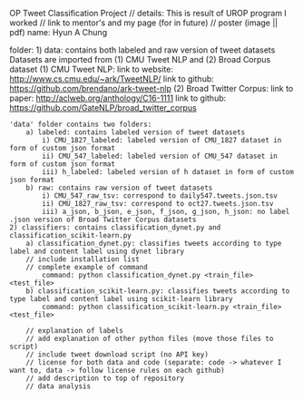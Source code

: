 OP Tweet Classification Project
// details: This is result of UROP program I worked 
// link to mentor's and my page (for in future) 
// poster (image || pdf)
name: Hyun A Chung

folder:
	1) data: contains both labeled and raw version of tweet datasets
	Datasets are imported from (1) CMU Tweet NLP and (2) Broad Corpus dataset
	(1) CMU Tweet NLP: 
		link to website: http://www.cs.cmu.edu/~ark/TweetNLP/
		link to github: https://github.com/brendano/ark-tweet-nlp
	(2) Broad Twitter Corpus:
		link to paper: http://aclweb.org/anthology/C16-1111 
		link to github: https://github.com/GateNLP/broad_twitter_corpus
	
	'data' folder contains two folders: 
		a) labeled: contains labeled version of tweet datasets
			i) CMU_1827_labeled: labeled version of CMU_1827 dataset in form of custom json format
			ii) CMU_547_labeled: labeled version of CMU_547 dataset in form of custom json format
			iii) h_labeled: labeled version of h dataset in form of custom json format
		b) raw: contains raw version of tweet datasets
			i) CMU_547_raw_tsv: correspond to daily547.tweets.json.tsv 
			ii) CMU_1827_raw_tsv: correspond to oct27.tweets.json.tsv
			iii) a_json, b_json, e_json, f_json, g_json, h_json: no label .json version of Broad Twitter Corpus datasets 
	2) classifiers: contains classification_dynet.py and classification_scikit-learn.py
		a) classification_dynet.py: classifies tweets according to type label and content label using dynet library
		// include installation list 
		// complete example of command
			command: python classification_dynet.py <train_file> <test_file>
		b) classification_scikit-learn.py: classifies tweets according to type label and content label using scikit-learn library
			command: python classification_scikit-learn.py <train_file> <test_file>
		
		// explanation of labels
		// add explanation of other python files (move those files to script)
		// include tweet download script (no API key)
		// license for both data and code (separate: code -> whatever I want to, data -> follow license rules on each github)
		// add description to top of repository
		// data analysis

